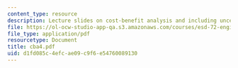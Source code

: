 ```yaml
---
content_type: resource
description: Lecture slides on cost-benefit analysis and including uncertainty.
file: https://ol-ocw-studio-app-qa.s3.amazonaws.com/courses/esd-72-engineering-risk-benefit-analysis-spring-2007/d1fd085c4efcae09c9f6e54760089130_cba4.pdf
file_type: application/pdf
resourcetype: Document
title: cba4.pdf
uid: d1fd085c-4efc-ae09-c9f6-e54760089130
---
```

